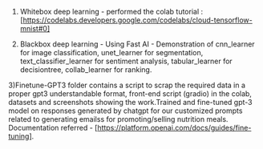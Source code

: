 1) Whitebox deep learning - performed the colab tutorial : [https://codelabs.developers.google.com/codelabs/cloud-tensorflow-mnist#0]

2) Blackbox deep learning - Using Fast AI - Demonstration of cnn_learner for image classification, unet_learner for segmentation, text_classifier_learner for sentiment analysis, tabular_learner for decisiontree, collab_learner for ranking.

  3)Finetune-GPT3 folder contains a script to scrap the required data in a proper gpt3 understandable format, front-end script (gradio) in the colab, datasets and screenshots showing the work.Trained and fine-tuned gpt-3 model on responses generated by chatgpt for our customized prompts related to generating emailss for promoting/selling nutrition meals.  Documentation referred - [https://platform.openai.com/docs/guides/fine-tuning].

